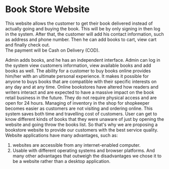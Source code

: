 # Book Store Website
This website allows the customer to get their book delivered instead of actually going and buying the book. This will be by only signing in then log in the system. After that, the customer will add his contact information, such as address and phone number. Then he can add books to cart, view cart and finally check out.  
The payment will be Cash on Delivery (COD).   

Admin adds books, and he has an independent interface. Admin can log in the system view customers information, view available books and add books as well.
The ability for a customer to buy books online provides him/her with an ultimate personal experience. It makes it possible for anyone to buys books that are compatible with their specific interests on any day and at any time. Online bookstores have altered how readers and writers interact and are expected to have a massive impact on the book retail business in the future. They do not require physical access and are open for 24 hours. Managing of inventory in the shop for shopkeeper becomes easier as customers are not visiting and ordering online.
This system saves both time and travelling cost of customers.
User can get to know different kinds of books that they were unaware of just by opening the website and going throw the books list.
So that's why we are proposing a bookstore website to provide our customers with the best service quality.  
Website applications have many advantages, such as:
1. websites are accessible from any internet-enabled computer.
2. Usable with different operating systems and browser platforms.
And many other advantages that outweigh the disadvantages we chose it to be a website rather than a desktop application.
